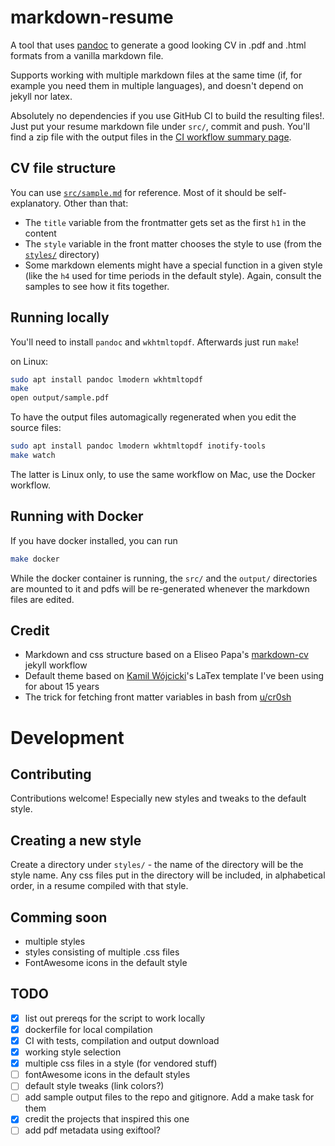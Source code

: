# markdown-resume

A tool that uses [pandoc](https://pandoc.org/MANUAL.html#pandocs-markdown) to generate a good looking CV in .pdf and .html formats from a vanilla markdown file.

Supports working with multiple markdown files at the same time (if, for example you need them in multiple languages), and doesn't depend on jekyll nor latex.

Absolutely no dependencies if you use GitHub CI to build the resulting files!. Just put your resume markdown file under `src/`, commit and push. You'll find a zip file with the output files in the [CI workflow summary page](https://github.com/actions/upload-artifact#where-does-the-upload-go).

## CV file structure

You can use [`src/sample.md`](src/sample.md) for reference. Most of it should be self-explanatory. Other than that:

- The `title` variable from the frontmatter gets set as the first `h1` in the content
- The `style` variable in the front matter chooses the style to use (from the [`styles/`](styles/) directory)
- Some markdown elements might have a special function in a given style (like the `h4` used for time periods in the default style). Again, consult the samples to see how it fits together.

## Running locally

You'll need to install `pandoc` and `wkhtmltopdf`. Afterwards just run `make`!

on Linux:

```bash
sudo apt install pandoc lmodern wkhtmltopdf
make
open output/sample.pdf
```

To have the output files automagically regenerated when you edit the source files:

```bash
sudo apt install pandoc lmodern wkhtmltopdf inotify-tools
make watch
```

The latter is Linux only, to use the same workflow on Mac, use the Docker workflow.

## Running with Docker

If you have docker installed, you can run

```bash
make docker
```

While the docker container is running, the `src/` and the `output/` directories are mounted to it and pdfs will be re-generated whenever the markdown files are edited.

## Credit

- Markdown and css structure based on a Eliseo Papa's [markdown-cv](https://github.com/elipapa/markdown-cv) jekyll workflow
- Default theme based on [Kamil Wójcicki](https://www.isca-speech.org/iscamember/resumes/10211_12071110395691cd.pdf)'s LaTex template I've been using for about 15 years
- The trick for fetching front matter variables in bash from [u/cr0sh](https://www.reddit.com/r/pandoc/comments/f6oxm5/convert_yaml_frontmatter_to_bash_variables/?utm_source=share&utm_medium=web2x&context=3)

# Development

## Contributing

Contributions welcome! Especially new styles and tweaks to the default style.

## Creating a new style

Create a directory under `styles/` - the name of the directory will be the style name.
Any css files put in the directory will be included, in alphabetical order, in a resume compiled with that style.

## Comming soon

- multiple styles
- styles consisting of multiple .css files
- FontAwesome icons in the default style

## TODO

- [x] list out prereqs for the script to work locally
- [x] dockerfile for local compilation
- [x] CI with tests, compilation and output download
- [x] working style selection
- [x] multiple css files in a style (for vendored stuff)
- [ ] fontAwesome icons in the default styles
- [ ] default style tweaks (link colors?)
- [ ] add sample output files to the repo and gitignore. Add a make task for them
- [x] credit the projects that inspired this one
- [ ] add pdf metadata using exiftool?
